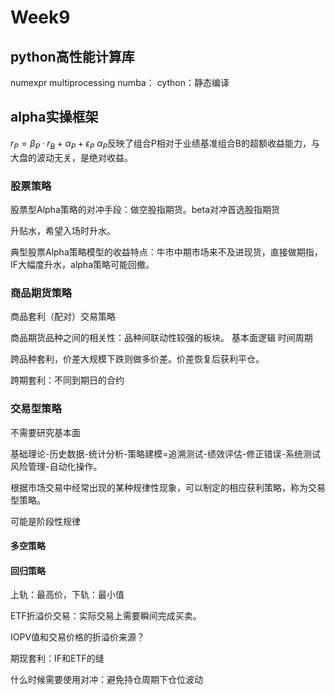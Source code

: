 # Week9

## python高性能计算库

numexpr
multiprocessing
numba：
cython：静态编译

## alpha实操框架

$r_P=\beta_P·r_B+\alpha_P+\epsilon_P$
$\alpha_P$反映了组合P相对于业绩基准组合B的超额收益能力，与大盘的波动无关，是绝对收益。

### 股票策略

股票型Alpha策略的对冲手段：做空股指期货。beta对冲首选股指期货

升贴水，希望入场时升水。

典型股票Alpha策略模型的收益特点：牛市中期市场来不及进现货，直接做期指，IF大幅度升水，alpha策略可能回撤。

### 商品期货策略

商品套利（配对）交易策略

商品期货品种之间的相关性：品种间联动性较强的板块。
基本面逻辑
时间周期

跨品种套利，价差大规模下跌则做多价差。价差恢复后获利平仓。

跨期套利：不同到期日的合约

### 交易型策略

不需要研究基本面

基础理论-历史数据-统计分析-策略建模=追溯测试-绩效评估-修正错误-系统测试风险管理-自动化操作。

根据市场交易中经常出现的某种规律性现象，可以制定的相应获利策略，称为交易型策略。

可能是阶段性规律

#### 多空策略
#### 回归策略

上轨：最高价，下轨：最小值

ETF折溢价交易：实际交易上需要瞬间完成买卖。

IOPV值和交易价格的折溢价来源？

期现套利：IF和ETF的缝

什么时候需要使用对冲：避免持仓周期下仓位波动
